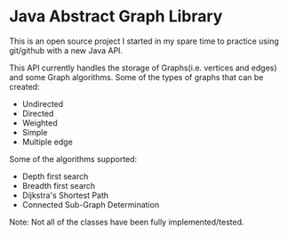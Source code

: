 # Java Abstract Graph Library

This is an open source project I started in my spare time to practice using git/github with a new Java API.

This API currently handles the storage of Graphs(i.e. vertices and edges) and some Graph algorithms.
Some of the types of graphs that can be created:
- Undirected
- Directed
- Weighted
- Simple
- Multiple edge

Some of the algorithms supported:
- Depth first search
- Breadth first search
- Dijkstra's Shortest Path
- Connected Sub-Graph Determination

Note: Not all of the classes have been fully implemented/tested.
